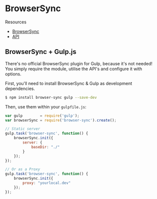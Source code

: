 # BrowserSync

Resources
- [BrowserSync](http://www.browsersync.io)
- [API](http://www.browsersync.io/docs/api/)

## BrowserSync + Gulp.js
There's no official BrowserSync plugin for Gulp, because it's not needed! You simply require the module, utilise the API's and configure it with options.

First, you'll need to install BrowserSync & Gulp as development dependencies.
```sh
$ npm install browser-sync gulp --save-dev
```

Then, use them within your `gulpfile.js`:
```js
var gulp        = require('gulp');
var browserSync = require('browser-sync').create();

// Static server
gulp.task('browser-sync', function() {
    browserSync.init({
        server: {
            baseDir: "./"
        }
    });
});

// Or as a Proxy
gulp.task('browser-sync', function() {
    browserSync.init({
        proxy: "yourlocal.dev"
    });
});
```

